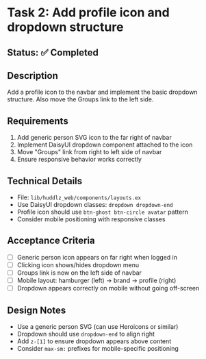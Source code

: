 # Task 2: Add profile icon and dropdown structure

## Status: ✅ Completed

## Description
Add a profile icon to the navbar and implement the basic dropdown structure. Also move the Groups link to the left side.

## Requirements
1. Add generic person SVG icon to the far right of navbar
2. Implement DaisyUI dropdown component attached to the icon
3. Move "Groups" link from right to left side of navbar
4. Ensure responsive behavior works correctly

## Technical Details
- File: `lib/huddlz_web/components/layouts.ex`
- Use DaisyUI dropdown classes: `dropdown dropdown-end`
- Profile icon should use `btn-ghost btn-circle avatar` pattern
- Consider mobile positioning with responsive classes

## Acceptance Criteria
- [ ] Generic person icon appears on far right when logged in
- [ ] Clicking icon shows/hides dropdown menu
- [ ] Groups link is now on the left side of navbar
- [ ] Mobile layout: hamburger (left) → brand → profile (right)
- [ ] Dropdown appears correctly on mobile without going off-screen

## Design Notes
- Use a generic person SVG (can use Heroicons or similar)
- Dropdown should use `dropdown-end` to align right
- Add `z-[1]` to ensure dropdown appears above content
- Consider `max-sm:` prefixes for mobile-specific positioning